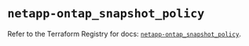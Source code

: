 # `netapp-ontap_snapshot_policy`

Refer to the Terraform Registry for docs: [`netapp-ontap_snapshot_policy`](https://registry.terraform.io/providers/netapp/netapp-ontap/2.3.0/docs/resources/snapshot_policy).
